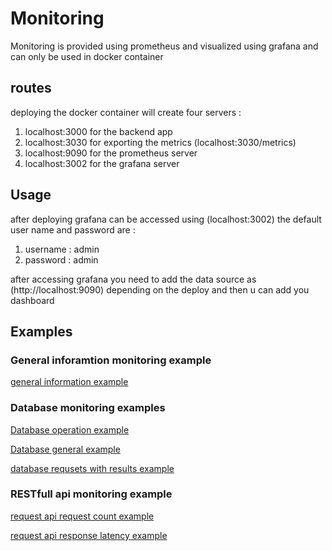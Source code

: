 # Monitoring
Monitoring is provided using prometheus and visualized using grafana and can only be used in docker container

## routes

deploying the docker container will create four servers : 
1. localhost:3000 for the backend app
2. localhost:3030 for exporting the metrics (localhost:3030/metrics)
3. localhost:9090 for the prometheus server 
4. localhost:3002 for the grafana server

## Usage

after deploying grafana can be accessed using (localhost:3002) the default user name and password are :
1. username : admin
2. password : admin

after accessing grafana you need to add the data source as (http://localhost:9090) depending on the deploy and then u can add you dashboard

## Examples
### General inforamtion monitoring example

[general information example](https://i.postimg.cc/MGtsVkXX/Screenshot-from-2024-08-31-11-49-29.png)


### Database monitoring examples
[Database operation example](https://i.postimg.cc/vH6SjS2S/Screenshot-from-2024-08-31-11-24-17.png)
 
[Database general example](https://i.postimg.cc/3xXfr0TX/Screenshot-from-2024-08-31-11-24-47.png)

[database requsets with results example](https://i.postimg.cc/rmmf9htj/Screenshot-from-2024-08-31-11-51-18.png)

### RESTfull api monitoring example

[request api request count example](https://i.postimg.cc/SxFtp7wQ/Screenshot-from-2024-08-31-11-49-59.png)

[request api response latency example](https://i.postimg.cc/43XLY4fr/Screenshot-from-2024-08-31-11-50-08.png)


